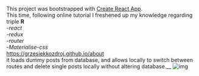 This project was bootstrapped with [Create React App](https://github.com/facebook/create-react-app). <br />
This time, following online tutorial I freshened up my knowledge regarding triple **R** <br />
-*react* <br />
-*redux* <br />
-*router* <br />
-*Materialise-css* <br />
https://grzesiekkozdroj.github.io/about <br />
it loads dummy posts from database, and allows locally to switch between routes and delete single posts locally without altering database.__
![img](https://raw.githubusercontent.com/GrzesiekKozdroj/reactRefresherSt/master/Screenshot.png)
